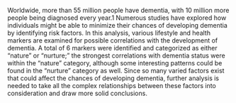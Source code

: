 Worldwide, more than 55 million people have dementia, with 10 million more people being diagnosed every year.1 Numerous studies have explored how individuals might be able to minimize their chances of developing dementia by identifying risk factors. In this analysis, various lifestyle and health markers are examined for possible correlations with the development of dementia. A total of 6 markers were identified and categorized as either “nature” or “nurture;” the strongest correlations with dementia status were within the “nature” category, although some interesting patterns could be found in the “nurture” category as well. Since so many varied factors exist that could affect the chances of developing dementia, further analysis is needed to take all the complex relationships between these factors into consideration and draw more solid conclusions.

